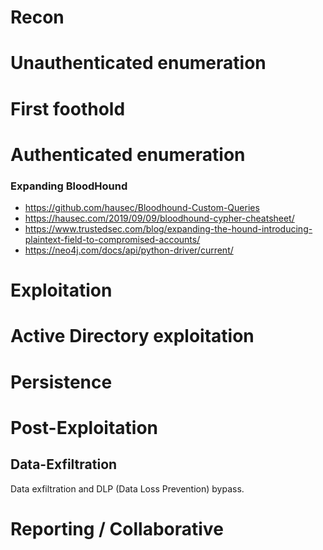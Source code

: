 # Recon

# Unauthenticated enumeration

# First foothold

# Authenticated enumeration

### Expanding BloodHound
- https://github.com/hausec/Bloodhound-Custom-Queries
- https://hausec.com/2019/09/09/bloodhound-cypher-cheatsheet/
- https://www.trustedsec.com/blog/expanding-the-hound-introducing-plaintext-field-to-compromised-accounts/
- https://neo4j.com/docs/api/python-driver/current/


# Exploitation

# Active Directory exploitation

# Persistence

# Post-Exploitation

## Data-Exfiltration
Data exfiltration and DLP (Data Loss Prevention) bypass.

# Reporting / Collaborative
